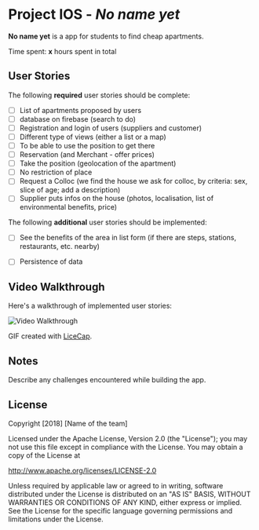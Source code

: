 # Project IOS - *No name yet*

**No name yet** is a app for students to find cheap apartments.


Time spent: **x** hours spent in total

## User Stories

The following **required** user stories should be complete:
- [ ] List of apartments proposed by users
- [ ] database on firebase (search to do)
- [ ] Registration and login of users (suppliers and customer)
- [ ] Different type of views (either a list or a map)
- [ ] To be able to use the position to get there
- [ ] Reservation (and Merchant - offer prices)
- [ ] Take the position (geolocation of the apartment) 
- [ ] No restriction of place
- [ ] Request a Colloc (we find the house we ask for colloc, by criteria: sex, slice of age; add a description)
- [ ] Supplier puts infos on the house (photos, localisation, list of environmental benefits, price)

The following **additional** user stories should be implemented:

- [ ] See the benefits of the area in list form (if there are steps, stations, restaurants, etc. nearby)
- [ ] Persistence of data


## Video Walkthrough

Here's a walkthrough of implemented user stories:

<img src='https://i.imgur.com/tlxqUzi.gif' title='Video Walkthrough' width='' alt='Video Walkthrough' />


GIF created with [LiceCap](http://www.cockos.com/licecap/).

## Notes

Describe any challenges encountered while building the app.

## License

Copyright [2018] [Name of the team]

Licensed under the Apache License, Version 2.0 (the "License");
you may not use this file except in compliance with the License.
You may obtain a copy of the License at

http://www.apache.org/licenses/LICENSE-2.0

Unless required by applicable law or agreed to in writing, software
distributed under the License is distributed on an "AS IS" BASIS,
WITHOUT WARRANTIES OR CONDITIONS OF ANY KIND, either express or implied.
See the License for the specific language governing permissions and
limitations under the License.
